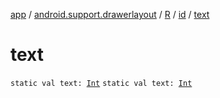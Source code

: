 [app](../../../index.md) / [android.support.drawerlayout](../../index.md) / [R](../index.md) / [id](index.md) / [text](./text.md)

# text

`static val text: `[`Int`](https://kotlinlang.org/api/latest/jvm/stdlib/kotlin/-int/index.html)
`static val text: `[`Int`](https://kotlinlang.org/api/latest/jvm/stdlib/kotlin/-int/index.html)